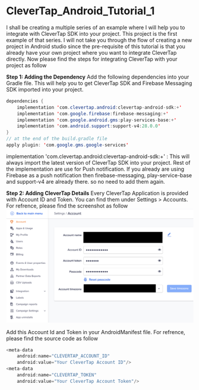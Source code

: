 # CleverTap_Android_Tutorial_1
I shall be creating a multiple series of an example where I will help you to integrate with CleverTap SDK into your project. This project is the first example of that series. I will not take you through the flow of creating a new project in Android studio since the pre-requisite of this tutorial is that you already have your own project where you want to integrate CleverTap directly. Now please find the steps for integrating CleverTap with your project as follow

**Step 1: Adding the Dependency**
Add the following dependencies into your Gradle file. This will help you to get CleverTap SDK and Firebase Messaging SDK imported into your project.

```JAVA
dependencies {
    implementation 'com.clevertap.android:clevertap-android-sdk:+'
    implementation 'com.google.firebase:firebase-messaging:+'
    implementation 'com.google.android.gms:play-services-base:+'
    implementation 'com.android.support:support-v4:28.0.0'
}
// at the end of the build.gradle file
apply plugin: 'com.google.gms.google-services'
```
implementation 'com.clevertap.android:clevertap-android-sdk:+' : This will always import the latest version of CleverTap SDK into your project. Rest of the implementation are use for Push notification. If you already are using Firebase as a push notification then firebase-messaging, play-service-base and support-v4 are already there. so no need to add them again.

**Step 2: Adding CleverTap Details**
Every CleverTap Application is provided with Account ID and Token. You can find them under Settings > Accounts. For refrence, please find the screenshot as follow
![Screenshot](https://github.com/parthdani/CleverTap_Android_Tutorial1/blob/master/Screenshot%202020-01-14%20at%202.02.47%20PM.png)

Add this Account Id and Token in your AndroidManifest file. For refrence, please find the source code as follow

```JAVA
<meta-data
    android:name="CLEVERTAP_ACCOUNT_ID"
    android:value="Your CleverTap Account ID"/>
<meta-data
    android:name="CLEVERTAP_TOKEN"
    android:value="Your CleverTap Account Token"/>
 ```
